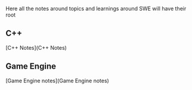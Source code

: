 Here all the notes around topics and learnings around SWE will have their root


## C++
[C++ Notes](C++ Notes)

## Game Engine
[Game Engine notes](Game Engine notes)
